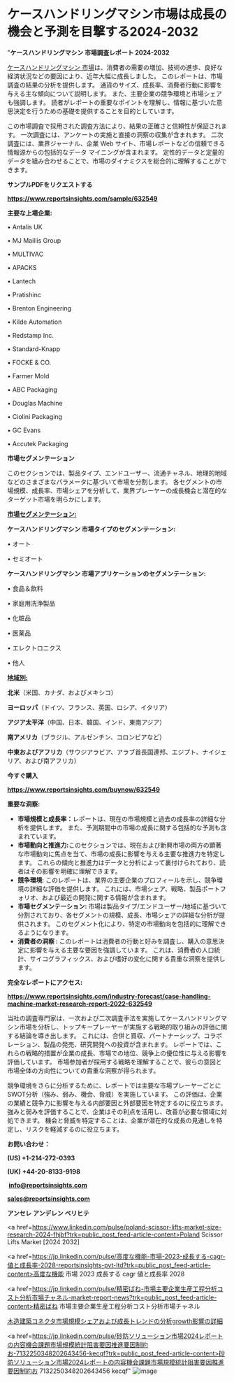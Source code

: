 # ケースハンドリングマシン市場は成長の機会と予測を目撃する2024-2032

"<strong>ケースハンドリングマシン 市場調査レポート 2024-2032</strong>

<a href=https://www.reportsinsights.com/sample/632549>ケースハンドリングマシン 市場</a>は、消費者の需要の増加、技術の進歩、良好な経済状況などの要因により、近年大幅に成長しました。 このレポートは、市場調査の結果の分析を提供します。 通貨のサイズ、成長率、消費者行動に影響を与える主な傾向について説明します。 また、主要企業の競争環境と市場シェアも強調します。 読者がレポートの重要なポイントを理解し、情報に基づいた意思決定を行うための基礎を提供することを目的としています。

この市場調査で採用された調査方法により、結果の正確さと信頼性が保証されます。 一次調査には、アンケートの実施と直接の洞察の収集が含まれます。 二次調査には、業界ジャーナル、企業 Web サイト、市場レポートなどの信頼できる情報源からの包括的なデータ マイニングが含まれます。 定性的データと定量的データを組み合わせることで、市場のダイナミクスを総合的に理解することができます。

<strong><b>サンプルPDFをリクエストする</b></strong>

<a href=https://www.reportsinsights.com/sample/632549><strong><u>https://www.reportsinsights.com/sample/632549</u></strong></a>

<strong>主要な上場企業:</strong>

• Antalis UK

• MJ Maillis Group

• MULTIVAC

• APACKS

• Lantech

• Pratishinc

• Brenton Engineering

• Kilde Automation

• Redstamp Inc.

• Standard-Knapp

• FOCKE & CO.

• Farmer Mold

• ABC Packaging

• Douglas Machine

• Ciolini Packaging

• GC Evans

• Accutek Packaging

<strong>市場セグメンテーション</strong>

このセクションでは、製品タイプ、エンドユーザー、流通チャネル、地理的地域などのさまざまなパラメータに基づいて市場を分割します。 各セグメントの市場規模、成長率、市場シェアを分析して、業界プレーヤーの成長機会と潜在的なターゲット市場を明らかにします。

<strong><u>市場セグメンテーション</u></strong><strong><u>:</u></strong>

<strong>ケースハンドリングマシン 市場タイプのセグメンテーション:</strong>

• オート

• セミオート

<strong>ケースハンドリングマシン 市場アプリケーションのセグメンテーション:</strong>

• 食品＆飲料

• 家庭用洗浄製品

• 化粧品

• 医薬品

• エレクトロニクス

• 他人

<strong><u>地域別</u></strong><strong><u>:</u></strong>

<strong>北米</strong>（米国、カナダ、およびメキシコ）

<strong>ヨーロッパ</strong>（ドイツ、フランス、英国、ロシア、イタリア）

<strong>アジア太平洋</strong>（中国、日本、韓国、インド、東南アジア）

<strong>南アメリカ</strong>（ブラジル、アルゼンチン、コロンビアなど）

<strong>中東およびアフリカ</strong>（サウジアラビア、アラブ首長国連邦、エジプト、ナイジェリア、および南アフリカ）

<strong>今すぐ購入</strong>

<a href=https://www.reportsinsights.com/buynow/632549><strong><u>https://www.reportsinsights.com/buynow/632549</u></strong></a>

<strong>重要な洞察:</strong>
<ul>
  <li><strong>市場規模と成長率：</strong>レポートは、現在の市場規模と過去の成長率の詳細な分析を提供します。 また、予測期間中の市場の成長に関する包括的な予測も含まれています。</li>
  <li><strong>市場動向と推進力:</strong>このセクションでは、現在および新興市場の両方の顕著な市場動向に焦点を当て、市場の成長に影響を与える主要な推進力を特定します。 これらの傾向と推進力はデータと分析によって裏付けられており、読者はその影響を明確に理解できます。</li>
  <li><strong>競争環境</strong>: このレポートは、業界の主要企業のプロフィールを示し、競争環境の詳細な評価を提供します。 これには、市場シェア、戦略、製品ポートフォリオ、および最近の開発に関する情報が含まれます。</li>
  <li><strong>市場セグメンテーション: </strong>市場は製品タイプ/エンドユーザー/地域に基づいて分割されており、各セグメントの規模、成長、市場シェアの詳細な分析が提供されます。 このセグメント化により、特定の市場動向を包括的に理解できるようになります。</li>
  <li><strong>消費者の洞察 : </strong>このレポートは消費者の行動と好みを調査し、購入の意思決定に影響を与える主要な要因を強調しています。 これは、消費者の人口統計、サイコグラフィックス、および嗜好の変化に関する貴重な洞察を提供します。</li>
</ul>
<strong>完全なレポートにアクセス:</strong>

<a href=https://www.reportsinsights.com/industry-forecast/case-handling-machine-market-research-report-2022-632549><strong><u><b>https://www.reportsinsights.com/industry-forecast/case-handling-machine-market-research-report-2022-632549</b></u></strong></a>

当社の調査専門家は、一次および二次調査手法を実施してケースハンドリングマシン市場を分析し、トップキープレーヤーが実施する戦略的取り組みの評価に関する結論を導き出します。 これには、合併と買収、パートナーシップ、コラボレーション、製品の発売、研究開発への投資が含まれます。 レポートでは、これらの戦略的措置が企業の成長、市場での地位、競争上の優位性に与える影響を評価しています。 市場参加者が採用する戦略を理解することで、彼らの意図と市場全体の方向性についての貴重な洞察が得られます。

競争環境をさらに分析するために、レポートでは主要な市場プレーヤーごとにSWOT分析（強み、弱み、機会、脅威）を実施しています。 この評価は、企業の業績と競争力に影響を与える内部要因と外部要因を特定するのに役立ちます。 強みと弱みを評価することで、企業はその利点を活用し、改善が必要な領域に対処できます。 機会と脅威を特定することは、企業が潜在的な成長の見通しを特定し、リスクを軽減するのに役立ちます。

<strong>お問い合わせ：</strong>

<strong>(US) +1-214-272-0393</strong>

<strong>(UK) +44-20-8133-9198</strong>

<strong> </strong><a href=info@reportsinsights.com><strong><u>info@reportsinsights.com</u></strong></a>

<a href=sales@reportsinsights.com><strong><u>sales@reportsinsights.com</u></strong></a>

<strong>アンセレ アンデレン ベリヒテ</strong>

<a href=https://www.linkedin.com/pulse/poland-scissor-lifts-market-size-research-2024-fhjbf?trk=public_post_feed-article-content>Poland Scissor Lifts Market [2024 2032]</a>

<a href=https://jp.linkedin.com/pulse/高度な機能-市場-2023-成長する-cagr-値と成長率-2028-reportsinsights-pvt-ltd?trk=public_post_feed-article-content>高度な機能 市場 2023 成長する cagr 値と成長率 2028</a>

<a href=https://jp.linkedin.com/pulse/精密ばね-市場主要企業生産工程分析コスト分析市場チャネル-market-report-news?trk=public_post_feed-article-content>精密ばね 市場主要企業生産工程分析コスト分析市場チャネル</a>

<a href=https://www.linkedin.com/pulse/木造建築コネクタ市場規模シェアおよび成長トレンドの分析growth影響の詳細-reports-insights-expert-ouzaf/>木造建築コネクタ市場規模シェアおよび成長トレンドの分析growth影響の詳細</a>

<a href=https://jp.linkedin.com/pulse/砂防ソリューション市場2024レポートの内容機会課題市場規模統計阻害要因推進要因制約お-7132250348202643456-kecqf?trk=public_post_feed-article-content>砂防ソリューション市場2024レポートの内容機会課題市場規模統計阻害要因推進要因制約お 7132250348202643456 kecqf</a>"
![image](https://github.com/gayatrid12/RIindustry/assets/158473851/dd010b01-c71c-4270-8839-6120a08c6a45)
